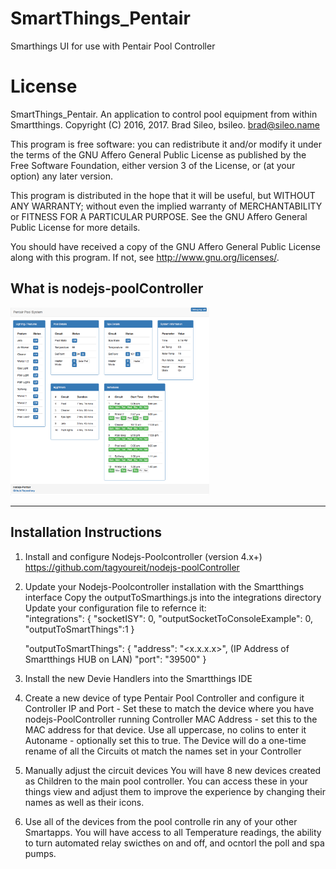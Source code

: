 # SmartThings_Pentair
Smarthings UI for use with Pentair Pool Controller

# License

SmartThings_Pentair.  An application to control pool equipment from within Smartthings.
Copyright (C) 2016, 2017.  Brad Sileo, bsileo.  brad@sileo.name

This program is free software: you can redistribute it and/or modify
it under the terms of the GNU Affero General Public License as
published by the Free Software Foundation, either version 3 of the
License, or (at your option) any later version.

This program is distributed in the hope that it will be useful,
but WITHOUT ANY WARRANTY; without even the implied warranty of
MERCHANTABILITY or FITNESS FOR A PARTICULAR PURPOSE.  See the
GNU Affero General Public License for more details.

You should have received a copy of the GNU Affero General Public License
along with this program.  If not, see <http://www.gnu.org/licenses/>.


## What is nodejs-poolController



<img src="https://raw.githubusercontent.com/tagyoureit/tagyoureit.github.io/master/images/bootstrap.png?raw=true" height="300">

***

## Installation Instructions

1. Install and configure Nodejs-Poolcontroller (version 4.x+)
          https://github.com/tagyoureit/nodejs-poolController
2. Update your Nodejs-Poolcontroller installation with the Smartthings interface
  Copy the outputToSmarthings.js into the integrations directory
  Update your configuration file to refernce it:  
     "integrations": {
          "socketISY": 0,
          "outputSocketToConsoleExample": 0,
		  "outputToSmartThings":1
         }

      "outputToSmartThings": {
		"address": "<x.x.x.x>", (IP Address of Smartthings HUB on LAN)
		"port": "39500"
	}
		 

3. Install the new Devie Handlers into the Smartthings IDE
4. Create a new device of type Pentair Pool Controller and configure it
    Controller IP and Port - Set these to match the device where you have nodejs-PoolController running
	Controller MAC Address - set this to the MAC address for that device. Use all uppercase, no colins to enter it
	Autoname - optionally set this to true. The Device will do a one-time rename of all the Circuits ot match the names set in your Controller
5. Manually adjust the circuit devices
    You will have 8 new devices created as Children to the main pool controller. You can access these in your things view and adjust them to improve the experience by changing their names as well as their icons. 
6. Use all of the devices from the pool controlle rin any of your other Smartapps. You will have access to all Temperature readings, the ability to turn automated relay swicthes on and off, and ocntorl the poll and spa pumps. 